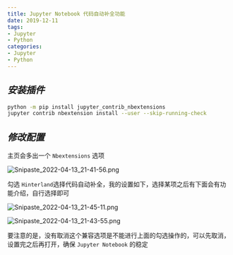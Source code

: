 ```yaml
---
title: Jupyter Notebook 代码自动补全功能
date: 2019-12-11
tags:
- Jupyter
- Python
categories:
- Jupyter
- Python
---
```



## ***安装插件***

```bash
python -m pip install jupyter_contrib_nbextensions
jupyter contrib nbextension install --user --skip-running-check
```

## ***修改配置***
主页会多出一个 `Nbextensions` 选项

![Snipaste_2022-04-13_21-41-56.png](https://s2.loli.net/2022/05/08/4U8RTacD97OlqI3.png)


勾选 `Hinterland`选择代码自动补全，我的设置如下，选择某项之后有下面会有功能介绍，自行选择即可

![Snipaste_2022-04-13_21-45-11.png](https://s2.loli.net/2022/05/08/dvwr9xfVHoQJP3m.png)

![Snipaste_2022-04-13_21-43-55.png](https://s2.loli.net/2022/05/08/cdvuKhHxX67lNo9.png)

要注意的是，没有取消这个兼容选项是不能进行上面的勾选操作的，可以先取消，设置完之后再打开，确保 `Jupyter Notebook` 的稳定